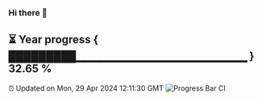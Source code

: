 ### Hi there 👋
⏳ Year progress { █████████▁▁▁▁▁▁▁▁▁▁▁▁▁▁▁▁▁▁▁▁▁ } 32.65 %
---
⏰ Updated on Mon, 29 Apr 2024 12:11:30 GMT
![Progress Bar CI](https://github.com/Moyi321/Moyi321/workflows/Progress%20Bar%20CI/badge.svg)

